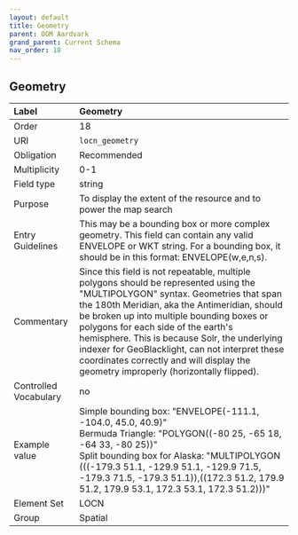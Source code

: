 ```yaml
---
layout: default
title: Geometry
parent: OGM Aardvark
grand_parent: Current Schema
nav_order: 18
---
```


## Geometry

| Label                 | Geometry                                                                                                        |
|:----------------------|:-------------------------------------------------------------------------------------------------------------------------|
| Order           | 18                                                                                                                       |
| URI                   | `locn_geometry`                                                                                                          |
| Obligation            | Recommended                                                                                                              |
| Multiplicity          | 0-1                                                                                                                      |
| Field type            | string                                                                                                                   |
| Purpose               | To display the extent of the resource and to power the map search                                                        |
| Entry Guidelines      | This may be a bounding box or more complex geometry. This field can contain any valid ENVELOPE or WKT string. For a bounding box, it should be in this format: ENVELOPE(w,e,n,s). |
| Commentary            |  Since this field is not repeatable, multiple polygons should be represented using the "MULTIPOLYGON" syntax.  Geometries that span the 180th Meridian, aka the Antimeridian, should be broken up into multiple bounding boxes or polygons for each side of the earth's hemisphere. This is because Solr, the underlying indexer for GeoBlacklight, can not interpret these coordinates correctly and will display the geometry improperly (horizontally flipped).  |
| Controlled Vocabulary | no                                                                                                                       |
| Example value         | Simple bounding box: "ENVELOPE(-111.1, -104.0, 45.0, 40.9)"<br>Bermuda Triangle: "POLYGON((-80 25, -65 18, -64 33, -80 25))"<br>Split bounding box for Alaska: "MULTIPOLYGON (((-179.3 51.1, -129.9 51.1, -129.9 71.5, -179.3 71.5, -179.3 51.1)),((172.3 51.2, 179.9 51.2, 179.9 53.1, 172.3 53.1, 172.3 51.2)))"  |
| Element Set           | LOCN                                                                                                              |
| Group                 | Spatial                                                                                                                  |
